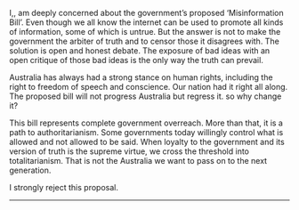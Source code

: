 I,, am deeply concerned about the government’s proposed ‘Misinformation Bill’. Even though we all know the
internet can be used to promote all kinds of information, some of which is untrue. But the answer is not to make the government
the arbiter of truth and to censor those it disagrees with. The solution is open and honest debate. The exposure of bad ideas with
an open critique of those bad ideas is the only way the truth can prevail.

Australia has always had a strong stance on human rights, including the right to freedom of speech and conscience. Our nation
had it right all along. The proposed bill will not progress Australia but regress it. so why change it?

This bill represents complete government overreach. More than that, it is a path to authoritarianism. Some governments today
willingly control what is allowed and not allowed to be said. When loyalty to the government and its version of truth is the
supreme virtue, we cross the threshold into totalitarianism. That is not the Australia we want to pass on to the next generation.

I strongly reject this proposal.


-----

